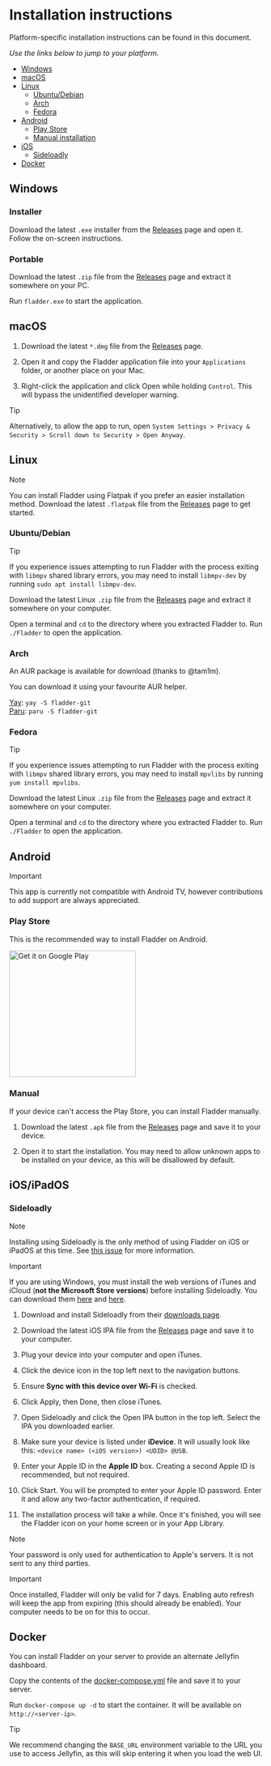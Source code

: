# Installation instructions

Platform-specific installation instructions can be found in this document.

*Use the links below to jump to your platform.*

- [Windows](#windows)
- [macOS](#macos)
- [Linux](#linux)
	- [Ubuntu/Debian](#ubuntudebian)
	- [Arch](#arch)
	- [Fedora](#fedora)
- [Android](#android)
	- [Play Store](#play-store)
	- [Manual installation](#manual)
- [iOS](#iosipados)
	- [Sideloadly](#sideloadly)
- [Docker](#docker)


## Windows

### Installer

Download the latest `.exe` installer from the [Releases](https://github.com/DonutWare/Fladder/releases) page and open it. Follow the on-screen instructions.

### Portable

Download the latest `.zip` file from the [Releases](https://github.com/DonutWare/Fladder/releases) page and extract it somewhere on your PC.

Run `fladder.exe` to start the application.

## macOS

1. Download the latest `*.dmg` file from the [Releases](https://github.com/DonutWare/Fladder/releases) page.

2. Open it and copy the Fladder application file into your `Applications` folder, or another place on your Mac.

3. Right-click the application and click Open while holding `Control`. This will bypass the unidentified developer warning.

> [!TIP]
> Alternatively, to allow the app to run, open `System Settings > Privacy & Security > Scroll down to Security > Open Anyway`.

## Linux

> [!NOTE]
> You can install Fladder using Flatpak if you prefer an easier installation method. Download the latest `.flatpak` file from the [Releases](https://github.com/DonutWare/Fladder/releases) page to get started.

### Ubuntu/Debian

> [!TIP]
> If you experience issues attempting to run Fladder with the process exiting with `libmpv` shared library errors, you may need to install `libmpv-dev` by running `sudo apt install libmpv-dev`.

Download the latest Linux `.zip` file from the [Releases](https://github.com/DonutWare/Fladder/releases) page and extract it somewhere on your computer.

Open a terminal and `cd` to the directory where you extracted Fladder to. Run `./Fladder` to open the application.

### Arch

An AUR package is available for download (thanks to @tam1m).

You can download it using your favourite AUR helper.

[Yay](https://github.com/Jguer/yay): `yay -S fladder-git`<br>
[Paru](https://github.com/Morganamilo/paru): `paru -S fladder-git`

### Fedora

> [!TIP]
> If you experience issues attempting to run Fladder with the process exiting with `libmpv` shared library errors, you may need to install `mpvlibs` by running `yum install mpvlibs`.

Download the latest Linux `.zip` file from the [Releases](https://github.com/DonutWare/Fladder/releases) page and extract it somewhere on your computer.

Open a terminal and `cd` to the directory where you extracted Fladder to. Run `./Fladder` to open the application.

## Android

> [!IMPORTANT]
> This app is currently not compatible with Android TV, however contributions to add support are always appreciated.
### Play Store

This is the recommended way to install Fladder on Android.

<a href='https://play.google.com/store/apps/details?id=nl.jknaapen.fladder&pcampaignid=pcampaignidMKT-Other-global-all-co-prtnr-py-PartBadge-Mar2515-1'><img alt='Get it on Google Play' src='https://play.google.com/intl/en_us/badges/static/images/badges/en_badge_web_generic.png' width=250/></a>

### Manual

If your device can't access the Play Store, you can install Fladder manually.

1. Download the latest `.apk` file from the [Releases](https://github.com/DonutWare/Fladder/releases) page and save it to your device.

2. Open it to start the installation. You may need to allow unknown apps to be installed on your device, as this will be disallowed by default.

## iOS/iPadOS

### Sideloadly

> [!NOTE]
> Installing using Sideloadly is the only method of using Fladder on iOS or iPadOS at this time. See [this issue](https://github.com/DonutWare/Fladder/issues/40) for more information.

> [!IMPORTANT]
> If you are using Windows, you must install the web versions of iTunes and iCloud (**not the Microsoft Store versions**) before installing Sideloadly. You can download them [here](https://www.apple.com/itunes/download/win64) and [here](https://updates.cdn-apple.com/2020/windows/001-39935-20200911-1A70AA56-F448-11EA-8CC0-99D41950005E/iCloudSetup.exe).

1. Download and install Sideloadly from their [downloads page](https://sideloadly.io/#download).

2. Download the latest iOS IPA file from the [Releases](https://github.com/DonutWare/Fladder/releases) page and save it to your computer.

3. Plug your device into your computer and open iTunes.

4. Click the device icon in the top left next to the navigation buttons.

5. Ensure **Sync with this device over Wi-Fi** is checked.

6. Click Apply, then Done, then close iTunes.

7. Open Sideloadly and click the Open IPA button in the top left. Select the IPA you downloaded earlier.

8. Make sure your device is listed under **iDevice**. It will usually look like this: `<device name> (<iOS version>) <UDID> @USB`.

9. Enter your Apple ID in the **Apple ID** box. Creating a second Apple ID is recommended, but not required.

10. Click Start. You will be prompted to enter your Apple ID password. Enter it and allow any two-factor authentication, if required.

11. The installation process will take a while. Once it's finished, you will see the Fladder icon on your home screen or in your App Library.

> [!NOTE]
> Your password is only used for authentication to Apple's servers. It is not sent to any third parties.

> [!IMPORTANT]
> Once installed, Fladder will only be valid for 7 days. Enabling auto refresh will keep the app from expiring (this should already be enabled). Your computer needs to be on for this to occur.

## Docker

You can install Fladder on your server to provide an alternate Jellyfin dashboard.

Copy the contents of the [docker-compose.yml](https://raw.githubusercontent.com/DonutWare/Fladder/refs/heads/develop/docker-compose.yml) file and save it to your server.

Run `docker-compose up -d` to start the container. It will be available on `http://<server-ip>`.

> [!TIP]
> We recommend changing the `BASE_URL` environment variable to the URL you use to access Jellyfin, as this will skip entering it when you load the web UI.

